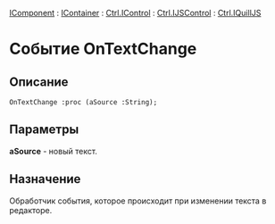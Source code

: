 ﻿---
Link: .Ctrl.IQuillJS.@OnTextChange
---

[IComponent](topic:Com.Custom.ComClasses.IComponent.Default) :
[IContainer](topic:Com.Custom.ComClasses.IContainer.Default) :
[Ctrl.IControl](topic:Com.Custom.ComClasses.Ctrl.IControl.Default) :
[Ctrl.IJSControl](topic:Com.Custom.ComClasses.Ctrl.IJSControl.Default) :
[Ctrl.IQuillJS](Default)

# Событие OnTextChange

## Описание

    OnTextChange :proc (aSource :String);

## Параметры

**aSource** - новый текст.

## Назначение

Обработчик события, которое происходит при изменении текста в редакторе.



